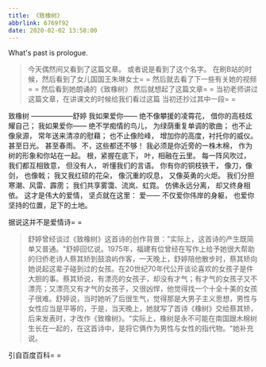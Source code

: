 ```yaml
---
title: 《致橡树》
abbrlink: 6769f92
date: 2020-02-02 13:58:00
---
```

What's past is prologue.

<!--more-->

>今天偶然间又看到了这篇文章。
>或者说是看到了这个名字。
>在刷B站的时候，然后看到了女儿国国王朱琳女士= =
>然后就去看了下一些有关她的视频= =
>然后看到她朗诵的《致橡树》
>然后就想起了这篇文章= =
>当初老师讲过这篇文章，在讲课文的时候给我们看过这篇
>当初还抄过其中一段= =



致橡树 ——————舒婷
我如果爱你——
绝不像攀援的凌霄花，
借你的高枝炫耀自己；
我如果爱你——
绝不学痴情的鸟儿，
为绿荫重复单调的歌曲；
也不止像泉源，
常年送来清凉的慰藉；
也不止像险峰，
增加你的高度，衬托你的威仪。
甚至日光。
甚至春雨。
不，这些都还不够！
我必须是你近旁的一株木棉，
作为树的形象和你站在一起。
根，紧握在底下，
叶，相融在云里。
每一阵风吹过，
我们都互相致意，
但没有人，
听懂我们的言语。
你有你的铜枝铁干，
像刀，像剑，
也像戟；
我又我红硕的花朵，
像沉重的叹息，
又像英勇的火炬。
我们分担寒潮、风雷、霹雳；
我们共享雾霭、流岚、虹霓。
仿佛永远分离，
却又终身相依。
这才是伟大的爱情，
坚贞就在这里：
爱——
不仅爱你伟岸的身躯，
也爱你坚持的位置，足下的土地。

据说这并不是爱情诗= =

> 舒婷曾经谈过《致橡树》这首诗的创作背景："实际上，这首诗的产生既简单又普通。"舒婷回忆说。1975年，福建有位曾经在写作上给予她很大帮助的归侨老诗人蔡其矫到鼓浪屿作客，一天晚上，舒婷陪他散步时，蔡其矫向她说起这辈子碰到过的女孩。在20世纪70年代公开谈论喜欢的女孩子是件大胆的事。蔡其矫说，有漂亮的女孩子，却没有才气；有才气的女孩子又不漂亮；又漂亮又有才气的女孩子，又很凶悍，他觉得找一个十全十美的女孩子很难。舒婷说，当时她听了后很生气，觉得那是大男子主义思想，男性与女性应当是平等的，于是，当天晚上，她就写了首诗《橡树》交给蔡其矫，后来发表时，才改作《致橡树》。"实际上，橡树是永不可能在南国跟木棉树生长在一起的，在这首诗中，是将它俩作为男性与女性的指代物。"她补充说。

引自百度百科= =

